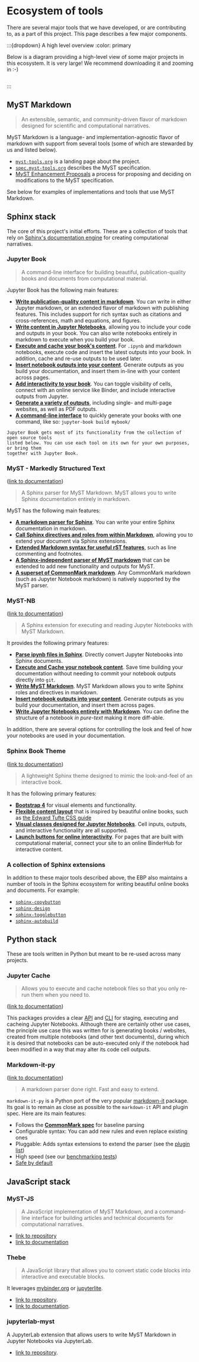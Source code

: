 # Ecosystem of tools

There are several major tools that we have developed, or are contributing to,
as a part of this project. This page describes a few major components.

:::{dropdown} A high level overview
:color: primary

Below is a diagram providing a high-level view of some major projects in this ecosystem.
It is very large!
We recommend downloading it and zooming in :-)

```{image} _static/python-stack.excalidraw.svg
```
:::

## MyST Markdown

> An extensible, semantic, and community-driven flavor of markdown designed for scientific and computational narratives.

MyST Markdown is a language- and implementation-agnostic flavor of markdown with support from several tools (some of which are stewarded by us and listed below).

- [`myst-tools.org`](https://myst-tools.org) is a landing page about the project.
- [`spec.myst-tools.org`](https://spec.myst-tools.org) describes the MyST specification.
- [MyST Enhancement Proposals](https://github.com/executablebooks/myst-enhancement-proposals) a process for proposing and deciding on modifications to the MyST specification.

See below for examples of implementations and tools that use MyST Markdown.

## Sphinx stack

The core of this project's initial efforts.
These are a collection of tools that rely on [Sphinx's documentation engine](https://sphinx-doc.org) for creating computational narratives.

### Jupyter Book

> A command-line interface for building beautiful, publication-quality books and documents from computational material.

Jupyter Book has the following main features:

* **[Write publication-quality content in markdown](https://jupyterbook.org/content-types/markdown.html)**. You can
  write in either Jupyter markdown, or an extended flavor of markdown with publishing features.
  This includes support for rich syntax such as citations and cross-references,
  math and equations, and figures.
* **[Write content in Jupyter Notebooks](https://jupyterbook.org/content-types/notebooks.html)**, allowing
  you to include your code and outputs in your book. You can also write
  notebooks entirely in markdown to execute when you
  build your book.
* **[Execute and cache your book's content](https://jupyterbook.org/content/execute.html)**. For `.ipynb` and
  markdown notebooks, execute code and insert the latest outputs into your book.
  In addition, cache and re-use outputs to be used later.
* **[Insert notebook outputs into your content](https://jupyterbook.org/content/executable/output-insert.html)**. Generate outputs
  as you build your documentation, and insert them in-line with your content across pages.
* **[Add interactivity to your book](https://jupyterbook.org/interactive/launchbuttons.html)**. You can
  toggle visibility of cells, connect with an online service like Binder,
  and include interactive outputs from Jupyter.
* **[Generate a variety of outputs](https://jupyterbook.org/start/build.html)**, including single- and multi-page websites,
  as well as PDF outputs.
* **[A command-line interface](https://jupyterbook.org/reference/cli.html)** to quickly generate your books with one
  command, like so: `jupyter-book build mybook/`

```{note}
Jupyter Book gets most of its functionality from the collection of open source tools
listed below. You can use each tool on its own for your own purposes, or bring them
together with Jupyter Book.
```

### MyST - Markedly Structured Text

([link to documentation](https://myst-parser.readthedocs.io))

> A Sphinx parser for MyST Markdown. MyST allows you to write Sphinx documentation entirely in markdown.

MyST has the following main features:

* **[A markdown parser for Sphinx](https://myst-parser.readthedocs.io/en/latest/using/intro.html#parse-with-sphinx)**. You can write your entire
  Sphinx documentation in markdown.
* **[Call Sphinx directives and roles from within Markdown](https://myst-parser.readthedocs.io/en/latest/using/syntax.html#syntax-directives)**,
  allowing you to extend your document via Sphinx extensions.
* **[Extended Markdown syntax for useful rST features](https://myst-parser.readthedocs.io/en/latest/using/syntax.html#extended-block-tokens)**, such
  as line commenting and footnotes.
* **[A Sphinx-independent parser of MyST markdown](https://myst-parser.readthedocs.io/en/latest/using/use_api.html)** that can be extended
  to add new functionality and outputs for MyST.
* **[A superset of CommonMark markdown](https://commonmark.org/)**. Any CommonMark markdown
  (such as Jupyter Notebook markdown) is natively supported by the MyST parser.

### MyST-NB

([link to documentation](https://myst-nb.readthedocs.io/))

> A Sphinx extension for executing and reading Jupyter Notebooks with MyST Markdown.
 
It provides the following primary features:

* **[Parse ipynb files in Sphinx](https://myst-nb.readthedocs.io/en/latest/#installation)**. Directly convert Jupyter
  Notebooks into Sphinx documents.
* **[Execute and Cache your notebook content](https://myst-nb.readthedocs.io/en/latest/computation/execute.html)**.
  Save time building your documentation without needing to commit your notebook outputs
  directly into `git`.
* **[Write MyST Markdown](https://myst-nb.readthedocs.io/en/latest/authoring/basics.html#myst-markdown)**. MyST Markdown
  allows you to write Sphinx roles and directives in markdown.
* **[Insert notebook outputs into your content](https://myst-nb.readthedocs.io/en/latest/render/glue.html)**. Generate outputs
  as you build your documentation, and insert them across pages.
* **[Write Jupyter Notebooks entirely with Markdown](https://myst-nb.readthedocs.io/en/latest/authoring/text-notebooks.html)**. You can
  define the structure of a notebook *in pure-text* making it more diff-able.

In addition, there are several options for controlling the look and feel of how your
notebooks are used in your documentation.

### Sphinx Book Theme

([link to documentation](https://sphinx-book-theme.readthedocs.io))

> A lightweight Sphinx theme designed to mimic the look-and-feel of an interactive book.

It has the following primary features:

* **[Bootstrap 4](https://getbootstrap.com/docs/4.0/getting-started/introduction/)**
  for visual elements and functionality.
* **[Flexible content layout](https://sphinx-book-theme.readthedocs.io/en/latest/content-blocks.html)** that is inspired by beautiful online books,
  such as [the Edward Tufte CSS guide](https://edwardtufte.github.io/tufte-css/)
* **[Visual classes designed for Jupyter Notebooks](https://sphinx-book-theme.readthedocs.io/en/latest/notebooks.html)**. Cell inputs, outputs,
  and interactive functionality are all supported.
* **[Launch buttons for online interactivity](https://sphinx-book-theme.readthedocs.io/en/latest/launch.html)**. For pages that are built with
  computational material, connect your site to an online BinderHub for interactive content.

### A collection of Sphinx extensions

In addition to these major tools described above, the EBP also maintains a number
of tools in the Sphinx ecosystem for writing beautiful online books and documents.
For example:

* [`sphinx-copybutton`](https://sphinx-copybutton.readthedocs.io/)
* [`sphinx-design`](https://sphinx-design.readthedocs.io/en/latest/)
* [`sphinx-togglebutton`](https://sphinx-togglebutton.readthedocs.io/)
* [`sphinx-autobuild`](https://github.com/executablebooks/sphinx-autobuild)

## Python stack

These are tools written in Python but meant to be re-used across many projects.

### Jupyter Cache

> Allows you to execute and cache notebook files so that you only re-run them when you need to.

([link to documentation](https://jupyter-cache.readthedocs.io))

This packages provides a clear
[API](https://jupyter-cache.readthedocs.io/en/latest/using/api.html#use-api) and
[CLI](https://jupyter-cache.readthedocs.io/en/latest/using/cli.html#use-cli)
for staging, executing and cacheing Jupyter Notebooks. Although there are
certainly other use cases, the principle use case this was written for is
generating books / websites, created from multiple notebooks (and other
text documents), during which it is desired that notebooks can be auto-executed
only if the notebook had been modified in a way that may alter its code cell
outputs.

### Markdown-it-py

([link to documentation](https://markdown-it-py.readthedocs.io))

> A markdown parser done right. Fast and easy to extend.

`markdown-it-py` is a Python port of the very popular [markdown-it](https://github.com/markdown-it/markdown-it)
package. Its goal is to remain as close as possible to the `markdown-it` API and plugin spec.
Here are its main features:

- Follows the __[CommonMark spec](http://spec.commonmark.org/)__ for baseline parsing
- Configurable syntax: You can add new rules and even replace existing ones
- Pluggable: Adds syntax extensions to extend the parser (see the [plugin list](https://markdown-it-py.readthedocs.io/en/latest/plugins.html#md-plugins))
- High speed (see our [benchmarking tests](https://markdown-it-py.readthedocs.io/en/latest/other.html#performance))
- [Safe by default](https://markdown-it-py.readthedocs.io/en/latest/other.html#security)


## JavaScript stack

### MyST-JS

> A JavaScript implementation of MyST Markdown, and a command-line interface for building articles and technical documents for computational narratives.

- [link to repository](https://github.com/executablebooks/mystjs)
- [link to documentation](https://myst-tools.org/docs/mystjs)

### Thebe

> A JavaScript library that allows you to convert static code blocks into interactive and executable blocks.

It leverages [mybinder.org](https://mybinder.org) or [jupyterlite](https://jupyterlite.readthedocs.io).

- [link to repository](https://github.com/executablebooks/thebe).
- [link to documentation](https://thebe.readthedocs.io).

### jupyterlab-myst

A JupyterLab extension that allows users to write MyST Markdown in Jupyter Notebooks via JupyterLab.

- [link to repository](https://github.com/executablebooks/jupyterlab-myst).
